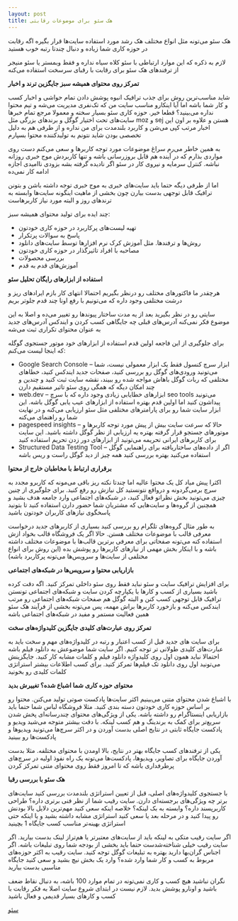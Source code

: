 ```yaml
---
layout: post
title: هک سئو برای موضوعات رقابتی
---
```


هک سئو می‌تونه مثل انواع مختلف هک رشد مورد استفاده سایت‌ها قرار بگیره اگه رقابت در حوزه کاری شما زیاده و دنبال چندتا رتبه خوب هستید

لازم به ذکره که این موارد ارتباطی با سئو کلاه سیاه نداره و فقط وبمستر یا سئو منیجر از ترفندهای هک سئو برای رقابت با رقبای سرسخت استفاده می‌کنه

**تمرکز روی محتوای همیشه سبز جایگزین ترند و اخبار**

شاید مناسب‌ترین روش برای جذب ترافیک انبوه پوشش دادن تمام حواشی و اخبار کسب و کار شما باشه اما آیا اینکارو مناسب سایت من که تک‌نفری مدیریت می‌شه و تیم محتوا نداره می‌بینید؟ قطعا خیر. حوزه کاری سئو بسیار سخته و معمولا مرجع تمام خبرها سایت‌های تحت اختیار گوگل و برندهای بزرگی مثل moz و sej هستن و علاوه بر اون این اخبار مرتب کپی می‌شن و کاربرد بلندمدت برای من نداره و از طرفی هم به دلیل تخصصی بودن شاید نتونم به تولیدکننده محتوا بسپارم

به همین خاطر می‌رم سراغ موضوعات مورد توجه کاربرها و سعی می‌کنم دست روی مواردی بذارم که در آینده هم قابل بروزرسانی باشه و تنها کاربردش موج خبری روزانه نباشه. کنترل سرمایه و نیروی کار در سئو اگر نادیده گرفته بشه بزودی ناامیدی اجازه ادامه کار نمی‌ده

اما از طرفی دیگه حتما باید سایت‌های خبری به موج خبری توجه داشته باشن و بتونن ترافیک قابل توجهی بدست بیارن چون بخشی از ماهیت اینگونه سایت‌ها وابسته به ترندهای روز و البته مورد نیاز کاربرهاست

چند ایده برای تولید محتوای همیشه سبز:

- تهیه لیست‌های پرکاربرد در حوزه کاری خودتون
- پاسخ به سوالات پرتکرار
- روش‌ها و ترفندها. مثل آموزش کرک نرم افزارها توسط سایت‌های دانلود
- مصاحبه با افراد تاثیرگذار در حوزه کاری خودتون
- بررسی محصولات
- آموزش‌های قدم به قدم

**استفاده از ابزارهای رایگان تحلیل سئو**

هرچقدر ما فاکتورهای مختلف رو درنظر بگیریم احتمالا انتهای کار بازم ایرادهای ریز و درشت مختلفی وجود داره که می‌تونیم با رفع اونا چند قدم جلوتر بریم

سایتی رو در نظر بگیرید بعد از یه مدت ساختار پیوندها رو تغییر می‌ده و اصلا به این موضوع فکر نمی‌کنه آدرس‌های قبلی چه جایگاهی کسب کردن و ایندکس آدرس‌های جدید به عنوان محتوای تکراری ثبت می‌شه

برای جلوگیری از این فاجعه اولین قدم استفاده از ابزارهای خود موتور جستجوی گوگله که اینجا لیست می‌کنم:

- Google Search Console – ابزار سرچ کنسول فقط یک ابزار معمولی نیست، شما می‌تونید ورودی‌های گوگل رو بررسی کنید، صفحات جدید ایندکس کنید، خطاهای مختلفی که ربات گوگل باهاش مواجه شده رو ببیند، نقشه سایت ثبت کنید و چندین و چند امکان دیگه که همگی روی سئو تاثیر مستقیم دارن
- web.dev – ابزارهای خطایابی زیادی وجود داره که با سرچ seo tools می‌تونید پیداشون کنید اما اولین قدم بهتره استفاده از ابزارهای عیب یابی گوگل باشه. این ابزار سایت شما رو برای پارامترهای مختلفی مثل سئو ارزیابی می‌کنه و در نهایت شما رو راهنمای می‌کنه
- pagespeed insights – حالا که سرعت سایت بیش از پیش مورد توجه کاربرها و موتورهای جستجو قرار گرفته بهتره یه ارزیابی از نظر گوگل داشته باشید. این سایت برای کاربرهای ایرانی تحریمه می‌تونید از ابزارهای دور زدن تحریم استفاده کنید
- Structured Data Testing Tool – اگر از داده‌های ساختاریافته برای راهنمایی گوگل استفاده می‌کنید بهتره بررسی کنید همه چیز از دید گوگل راست و ریس باشه

**برقراری ارتباط با مخاطبان خارج از محتوا**

اکثرا پیش میاد کل یک محتوا عالیه اما چندتا نکته ریز باقی می‌مونه که کاربرو مجدد به سرچ برمی‌گردونه و درواقع نتونستید کل نیازش رو رفع کنید. برای جلوگیری از چنین چیزی می‌تونید بخش نظراتو فعال کنید، در شبکه‌های اجتماعی وارد جامعه هدف بشید و همچنین از گروه‌ها و سایت‌هایی که مشتریان شما حضور دارن استفاده کنید تا بتونید پاسخگوی نیازهای کاربران خودتون باشید

به طور مثال گروه‌های تلگرام رو بررسی کنید بسیاری از کاربرهای جدید درخواست معرفی قالب با موضوعات مختلف هستن. حالا اگر یک فروشگاه قالب بخواد ازش استفاده کنه می‌تونه صفحاتی برای معرفی برترین قالب‌ها با موضوعات مختلف داشته باشه و با اینکار بخش مهمی از نیازهای کاربرها رو پوشش بده (این روش برای انواع مختلفی از سایت‌ها و سرویس‌ها می‌تونه پرکاربرد باشه)

**بازاریابی محتوا و سرویس‌ها در شبکه‌های اجتماعی**

برای افزایش ترافیک سایت و سئو نباید فقط روی سئو داخلی تمرکز کنید. اگه دقت کرده باشید بسیاری از کسب و کارها با یکپارچه کردن سایت و شبکه‌های اجتماعی تونستن ترافیک قابل توجهی کسب کنن و البته گوگل هم صفحات شبکه‌های اجتماعی رو مرتب ایندکس می‌کنه و بازخورد کاربرها براش مهمه، پس می‌تونه بخشی از فرآیند هک سئو همین فعالیت مستمر و مفید در شبکه‌های اجتماعی باشه

**تمرکز روی عبارت‌های کلیدی جایگزین کلیدواژه‌های سخت**

برای سایت های جدید قبل از کسب اعتبار و رتبه در کلیدواژه‌های مهم و سخت باید به عبارت‌های کلیدی طولانی تر توجه کنیم. اگر سایت شما موضوعش به دانلود فیلم باشه احتمالا نباید همون اول روی کلیدواژه دانلود فیلم و کلمات مشابه کار کنید. جایگزینش می‌تونید اول روی دانلود تک فیلم‌ها تمرکز کنید. برای کسب اطلاعات بیشتر استراتژی کلمات کلیدی رو بخونید

**محتوای حوزه کاری شما اشباع شده؟ تغییرش بدید**

با اشباع شدن محتوای متنی می‌بینیم اکثر سایت‌ها پادکست صوتی تولید می‌کنن. محتوا رو بر اساس حوزه کاری خودتون دسته بندی کنید. مثلا فروشگاه لباس شما حتما باید بازاریابی اینستاگرام رو داشته باشه. یکی از ویژگی‌های محتوای چندرسانه‌ای پخش شدن سریع‌تر برای کمک به برندینگ و هم کسب لینکه. با دقت بیشتر متوجه می‌شید ویدیو و پادکست جایگاه ثابتی در نتایج اصلی بدست آوردن و در اکثر سرچ‌ها می‌تونید ویدیوها و پادکست‌ها رو ببینید

یکی از ترفندهای کسب جایگاه بهتر در نتایج، بالا اومدن با محتوای مختلفه. مثلا بدست آوردن جایگاه برای تصاویر، ویدیوها، پادکست‌ها می‌تونه یک راه نفوذ اولیه در سرچ‌های پرطرفداری باشه که تا امروز فقط روی محتوای متنی تمرکز کردن

**هک سئو با بررسی رقبا**

با جستجوی کلیدواژه‌های اصلی، قبل از تعیین استراتژی بلندمدت بررسی کنید سایت‌های برتر چه ویژگی‌های برجسته‌ای دارن. سایت رقیب شما از نظر فنی برتری داره؟ طراحی کاربرپسند داره؟ وابسته به بک لینکه؟ خلاصه اینکه سعی کنید مهم‌ترین دلایل بالا بودنش رو پیدا کنید و در مرحله بعد یا سعی کنید استراتژی مشابه داشته بشید و یا اینکه حتی استراتژی بهینه‌تر مناسب کسب جایگاه 1 بچینید

اگر سایت رقیب متکی به لینکه باید از سایت‌های معتبرتر یا هم‌تراز لینک بدست بیارید. اگر سایت رقیب خیلی شناخته‌شدست حتما باید بخشی از بودجه شما روی تبلیغات باشه. اگر اجناس گران‌بها دارید بهتره به تبلیغات گوگل توجه کنید. سایت رقیب به اکثر حوزه‌های مربوط به کسب و کار شما وارد شده؟ وارد یک بخش نیچ بشید و سعی کنید جایگاه مناسبی بدست بیارید

نگران نباشید هیچ کسب و کاری نمی‌تونه در تمام موارد 100 باشه، به دنبال نقاط ضعف باشید و اونارو پوشش بدید. لازم نیست در ابتدای شروع سایت اصلا به فکر رقابت با کسب و کارهای بسیار قدیمی و فعال باشید

<a href="{{ site.url }}/seo" class="button">سئو</a>
